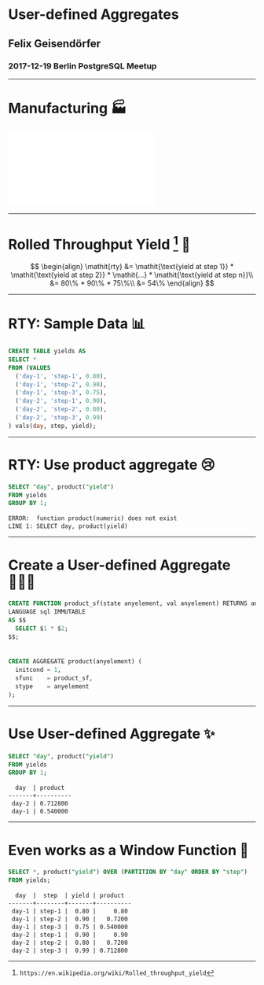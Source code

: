 # User-defined Aggregates

## Felix Geisendörfer

### 2017-12-19 Berlin PostgreSQL Meetup

---

# Manufacturing 🏭

![inline](rty.pdf)

---

# Rolled Throughput Yield [^1] 🔮


$$
\begin{align}
\mathit{rty} &= \mathit{\text{yield at step 1}} * \mathit{\text{yield at step 2}} * \mathit{...} * \mathit{\text{yield at step n}}\\
&= 80\% * 90\% * 75\%\\
&= 54\%
\end{align}
$$

[^1]: `https://en.wikipedia.org/wiki/Rolled_throughput_yield`

---

# RTY: Sample Data 📊

```sql
CREATE TABLE yields AS
SELECT *
FROM (VALUES
  ('day-1', 'step-1', 0.80),
  ('day-1', 'step-2', 0.90),
  ('day-1', 'step-3', 0.75),
  ('day-2', 'step-1', 0.90),
  ('day-2', 'step-2', 0.80),
  ('day-2', 'step-3', 0.99)
) vals(day, step, yield);
```
---

# RTY: Use product aggregate 😢

```sql
SELECT "day", product("yield")
FROM yields
GROUP BY 1;
```
```
ERROR:  function product(numeric) does not exist
LINE 1: SELECT day, product(yield)
```

---

# Create a User-defined Aggregate 🧙🏻‍♂️


```sql
CREATE FUNCTION product_sf(state anyelement, val anyelement) RETURNS anyelement
LANGUAGE sql IMMUTABLE
AS $$
  SELECT $1 * $2;
$$;


CREATE AGGREGATE product(anyelement) (
  initcond = 1,
  sfunc    = product_sf,
  stype    = anyelement
);
```

---

# Use User-defined Aggregate ✨

```sql
SELECT "day", product("yield")
FROM yields
GROUP BY 1;
```
```
  day  | product
-------+----------
 day-2 | 0.712800
 day-1 | 0.540000
```

---

# Even works as a Window Function 🤩

```sql
SELECT *, product("yield") OVER (PARTITION BY "day" ORDER BY "step")
FROM yields;
```
```
  day  |  step  | yield | product
-------+--------+-------+----------
 day-1 | step-1 |  0.80 |     0.80
 day-1 | step-2 |  0.90 |   0.7200
 day-1 | step-3 |  0.75 | 0.540000
 day-2 | step-1 |  0.90 |     0.90
 day-2 | step-2 |  0.80 |   0.7200
 day-2 | step-3 |  0.99 | 0.712800
```
